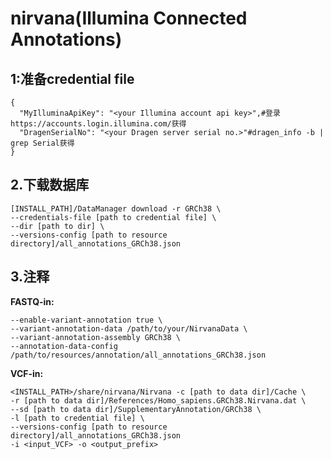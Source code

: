 # nirvana(Illumina Connected Annotations)

## 1:准备credential file 

    {
      "MyIlluminaApiKey": "<your Illumina account api key>",#登录https://accounts.login.illumina.com/获得
      "DragenSerialNo": "<your Dragen server serial no.>"#dragen_info -b | grep Serial获得
    }

## 2.下载数据库

    [INSTALL_PATH]/DataManager download -r GRCh38 \
    --credentials-file [path to credential file] \
    --dir [path to dir] \
    --versions-config [path to resource directory]/all_annotations_GRCh38.json

## 3.注释

**FASTQ-in:**

    --enable-variant-annotation true \
    --variant-annotation-data /path/to/your/NirvanaData \
    --variant-annotation-assembly GRCh38 \
    --annotation-data-config /path/to/resources/annotation/all_annotations_GRCh38.json
**VCF-in:**

    <INSTALL_PATH>/share/nirvana/Nirvana -c [path to data dir]/Cache \
    -r [path to data dir]/References/Homo_sapiens.GRCh38.Nirvana.dat \
    --sd [path to data dir]/SupplementaryAnnotation/GRCh38 \
    -l [path to credential file] \
    --versions-config [path to resource directory]/all_annotations_GRCh38.json
    -i <input_VCF> -o <output_prefix>

